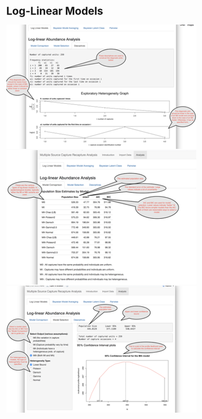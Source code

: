 # Log-Linear Models

![test](https://github.com/fellstat/shinyrecap/raw/master/resources/images/ll_d.png)
![test](https://github.com/fellstat/shinyrecap/raw/master/resources/images/ll_mc.png)
![test](https://github.com/fellstat/shinyrecap/raw/master/resources/images/ll_ms.png)
